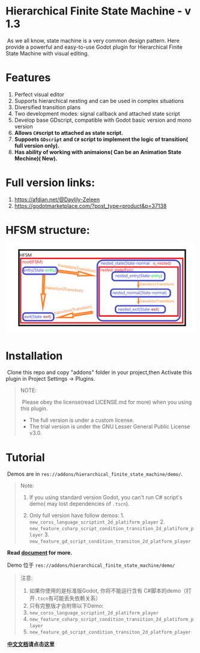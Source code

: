 # Hierarchical Finite State Machine - v 1.3

​		As we all know, state machine is a very common design pattern. Here provide a powerful and easy-to-use Godot plugin for Hierarchical Finite State Machine with visual editing.

# Features

1. Perfect visual editor
2. Supports hierarchical nesting and can be used in complex situations
3. Diversified transition plans 
4. Two development modes: signal callback and attached state script
5. Develop base GDscript, compatible with Godot basic version and mono version
6. **Allows `C#`script to attached as state script.**
7. **Suppoets `GDscript` and `C#` script to implement the logic of transition( full version only).**
8. **Has ability of working with animaions( Can be an Animation State Mechine)( New).**


# Full version links:
  1. https://afdian.net/@Daylily-Zeleen
  2. https://godotmarketplace.com/?post_type=product&p=37138   

# HFSM structure:

![](DOCUMENT.assets/strusture.png)

# Installation

​		Clone this repo and copy "addons" folder in your project,then Activate this plugin in Project Settings -> Plugins.

> NOTE:
>
> ​		Please obey the license(read LICENSE.md for more) when you using this plugin.
>
> + The full version is under a custom license.
> + The trial version is under the GNU Lesser General Public License v3.0.
>
# Tutorial

​	Demos are in `res://addons/hierarchical_finite_state_machine/demo/`.

> Note:
>
> 1. If you using standard version Godot, you can't run C# script's demo( may lost dependencies of `.tscn`).
>
>  	2. Only full version have follow demos:
>           	1. `new_corss_language_scriptint_2d_platiform_player`
>           	2. `new_feature_csharp_script_condition_transition_2d_platiform_player`
>           	3. `new_feature_gd_script_condition_transiton_2d_platform_player`

​		**Read [document](Document_en.md) for more.**



​	Demo 位于 `res://addons/hierarchical_finite_state_machine/demo/`

> 注意:
>
>  	1. 如果你使用的是标准版Godot, 你将不能运行含有 C#脚本的demo（打开`.tscn`有可能丢失依赖关系）
>  	2. 只有完整版才会附带以下Demo:
>  	 1. `new_corss_language_scriptint_2d_platiform_player`
>  	 2. `new_feature_csharp_script_condition_transition_2d_platiform_player`
>  	 3. `new_feature_gd_script_condition_transiton_2d_platform_player`

​		**[中文文档](Document_cn.md)请点击这里**





